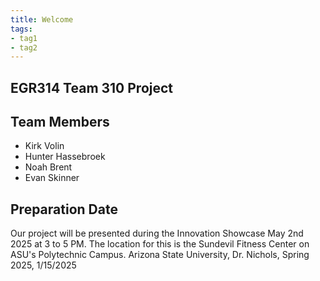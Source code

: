 ```yaml
---
title: Welcome
tags:
- tag1
- tag2
---
```


## EGR314 Team 310 Project

## Team Members

- Kirk Volin
- Hunter Hassebroek
- Noah Brent
- Evan Skinner

## Preparation Date

Our project will be presented during the Innovation Showcase May 2nd 2025 at 3 to 5 PM. The location for this is the Sundevil Fitness Center on ASU's Polytechnic Campus.
Arizona State University, Dr. Nichols, Spring 2025, 1/15/2025
